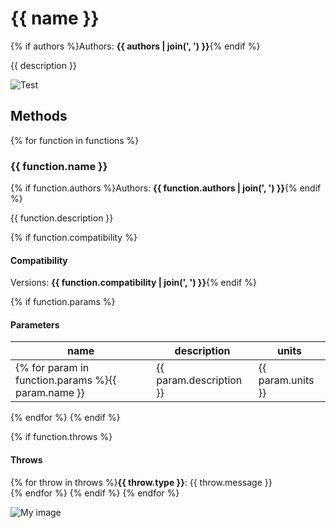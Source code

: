 # {{ name }}
{% if authors %}Authors: **{{ authors | join(', ') }}**{% endif %}

{{ description }}

![Test](/../../workflows/Test/badge.svg)
## Methods

{% for function in functions %}
### {{ function.name }}
{% if function.authors %}Authors: **{{ function.authors | join(', ') }}**{% endif %}

{{ function.description }}

{% if function.compatibility %}
#### Compatibility
Versions: **{{ function.compatibility | join(', ') }}**{% endif %}

{% if function.params %}
#### Parameters
name | description | units
--- | --- | ---
{% for param in function.params %}{{ param.name }} | {{ param.description }} | {{ param.units }}
{% endfor %}
{% endif %}

{% if function.throws %}
#### Throws
{% for throw in throws %}**{{ throw.type }}**: {{ throw.message }}  
{% endfor %}
{% endif %}
{% endfor %}

![My image](/Images/img.JPG)

